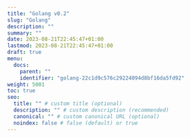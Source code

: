 ```yaml
---
title: "Golang v0.2"
slug: "Golang"
description: ""
summary: ""
date: 2023-08-21T22:45:47+01:00
lastmod: 2023-08-21T22:45:47+01:00
draft: true
menu:
  docs:
    parent: ""
    identifier: "golang-22c1d9c576c29224094d8bf16da5fd92"
weight: 5001
toc: true
seo:
  title: "" # custom title (optional)
  description: "" # custom description (recommended)
  canonical: "" # custom canonical URL (optional)
  noindex: false # false (default) or true
---
```

